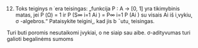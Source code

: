 12. Toks teiginys n ˙era teisingas: „funkcija P : A → [0, 1] yra tikimybinis matas, jei P (Ω) =
1 ir P (S∞
i=1 Ai ) = P∞
i=1 P (Ai ) su visais Ai iš i˛vykiu˛ σ -algebros.“ Pataisykite teigini˛, kad jis b ¯utu˛
teisingas.

Turi buti poromis nesutaikomi įvykiai, o ne siaip sau aibe.
σ-adityvumas turi galioti begalinėms sumoms 